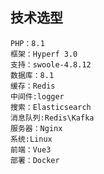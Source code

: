 [//]: # (# 还是得写项目)

## 技术选型
```
PHP：8.1
框架：Hyperf 3.0
支持：swoole-4.8.12
数据库：8.1
缓存：Redis
中间件:logger
搜索：Elasticsearch
消息队列:Redis\Kafka
服务器：Nginx
系统:Linux
前端：Vue3
部署：Docker
```
